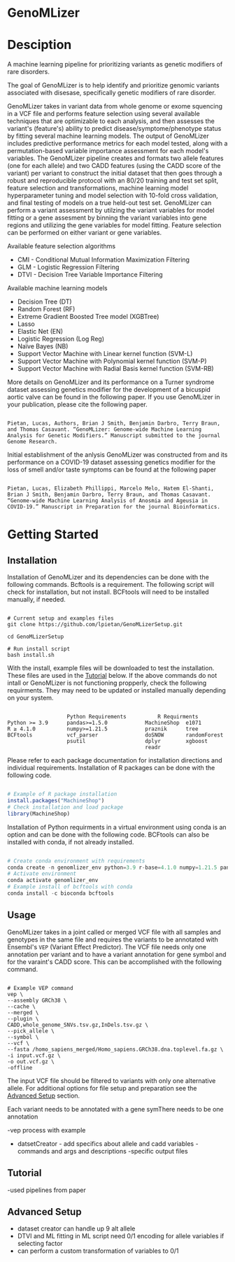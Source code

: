 # GenoMLizer


# Desciption
A machine learning pipeline for prioritizing variants as genetic modifiers of rare disorders.

The goal of GenoMLizer is to help identify and prioritize genomic variants associated with disesase, specifically genetic modifiers of rare disorder.

GenoMLizer takes in variant data from whole genome or exome squencing in a VCF file and performs feature selection using several available techniques that are optimizable to each analysis, and then assesses the variant's (feature's) ability to predict disease/symptome/phenotype status by fitting several machine learning models. The output of GenoMLizer includes predictive performance metrics for each model tested, along with a permutation-based variable importance assessment for each model's variables. The GenoMLizer pipeline creates and formats two allele features (one for each allele) and two CADD features (using the CADD score of the variant) per variant to construct the initial dataset that then goes through a robust and reproducible protocol with an 80/20 training and test set split, feature selection and transformations, machine learning model hyperparameter tuning and model selection with 10-fold cross validation, and final testing of models on a true held-out test set. GenoMLizer can perform a variant assessment by utilzing the variant variables for model fitting or a gene assesment by binning the variant variables into gene regions and utilizing the gene variables for model fitting. Feature selection can be performed on either variant or gene variables. 

Available feature selection algorithms
* CMI - Conditional Mutual Information Maximization Filtering
* GLM - Logistic Regression Filtering
* DTVI - Decision Tree Variable Importance Filtering

Available machine learning models
* Decision Tree (DT)
* Random Forest (RF)
* Extreme Gradient Boosted Tree model (XGBTree)
* Lasso
* Elastic Net (EN)
* Logistic Regression (Log Reg)
* Naïve Bayes (NB)
* Support Vector Machine with Linear kernel function (SVM-L)
* Support Vector Machine with Polynomial kernel function (SVM-P)
* Support Vector Machine with Radial Basis kernel function (SVM-RB)

More details on GenoMLizer and its performance on a Turner syndrome dataset assessing genetics modifier for the development of a bicuspid aortic valve can be found in the following paper. If you use GenoMLizer in your publication, please cite the following paper.
```

Pietan, Lucas, Authors, Brian J Smith, Benjamin Darbro, Terry Braun, and Thomas Casavant. “GenoMLizer: Genome-wide Machine Learning Analysis for Genetic Modifiers.” Manuscript submitted to the journal Genome Research.

```


Initial establishment of the anlysis GenoMLizer was constructed from and its performance on a COVID-19 dataset assessing genetics modifier for the loss of smell and/or taste symptoms can be found at the following paper
```

Pietan, Lucas, Elizabeth Phillippi, Marcelo Melo, Hatem El-Shanti, Brian J Smith, Benjamin Darbro, Terry Braun, and Thomas Casavant. “Genome-wide Machine Learning Analysis of Anosmia and Ageusia in COVID-19.” Manuscript in Preparation for the journal Bioinformatics.

```


# Getting Started

## Installation

Installation of GenoMLizer and its dependencies can be done with the following commands. Bcftools is a requirement. The following script will check for installation, but not install. BCFtools will need to be installed manually, if needed. 
```

# Current setup and examples files
git clone https://github.com/lpietan/GenoMLizerSetup.git

cd GenoMLizerSetup

# Run install script
bash install.sh

```
With the install, example files will be downloaded to test the installation. These files are used in the [Tutorial](#tutorial) below. If the above commands do not intall or GenoMLizer is not functioning propperly, check the following requirments. They may need to be updated or installed manually depending on your system. 
```

                   Python Requirements          R Requirments    
Python >= 3.9      pandas>=1.5.0            MachineShop  e1071
R ≥ 4.1.0          numpy>=1.21.5            praznik      tree
BCFtools           vcf_parser               doSNOW       randomForest
                   psutil                   dplyr        xgboost
                                            readr

```
Please refer to each package documentation for installation directions and individual requirements. Installation of R packages can be done with the following code. 
```R

# Example of R package installation
install.packages("MachineShop")
# Check installation and load package
library(MachineShop)

```
Installation of Python requirments in a virtual environment using conda is an option and can be done with the following code. BCFtools can also be installed with conda, if not already installed. 
```Python

# Create conda environment with requirements
conda create -n genomlizer_env python=3.9 r-base=4.1.0 numpy=1.21.5 pandas=1.5.0
# Activate environment
conda activate genomlizer_env
# Example install of bcftools with conda
conda install -c bioconda bcftools

```


 ## Usage

GenoMLizer takes in a joint called or merged VCF file with all samples and genotypes in the same file and requires the variants to be annotated with Ensembl's `VEP` (Variant Effect Predictor). The VCF file needs only one annotation per variant and to have a variant annotation for gene symbol and for the varaint's CADD score. This can be accomplished with the following command.
```

# Example VEP command
vep \
--assembly GRCh38 \
--cache \
--merged \
--plugin \
CADD,whole_genome_SNVs.tsv.gz,InDels.tsv.gz \
--pick_allele \
--symbol \
--vcf \
--fasta /homo_sapiens_merged/Homo_sapiens.GRCh38.dna.toplevel.fa.gz \
-i input.vcf.gz \
-o out.vcf.gz \
-offline

```

The input VCF file should be filtered to variants with only one alternative allele. For additional options for file setup and preparation see the [Advanced Setup](#advanced-setup) section. 

Each variant needs to be annotated with a gene symThere needs to be one annotation 


-vep process with example 
- datsetCreator - add specifics about allele and cadd variables
-commands and args and descriptions 
-specific output files

 ## Tutorial

 -used pipelines from paper


 ## Advanced Setup 

 - dataset creator can handle up 9 alt allele
 - DTVI and ML fitting in ML script need 0/1 encoding for allele variables if selecting factor
 - can perform a custom transformation of variables to 0/1
 
